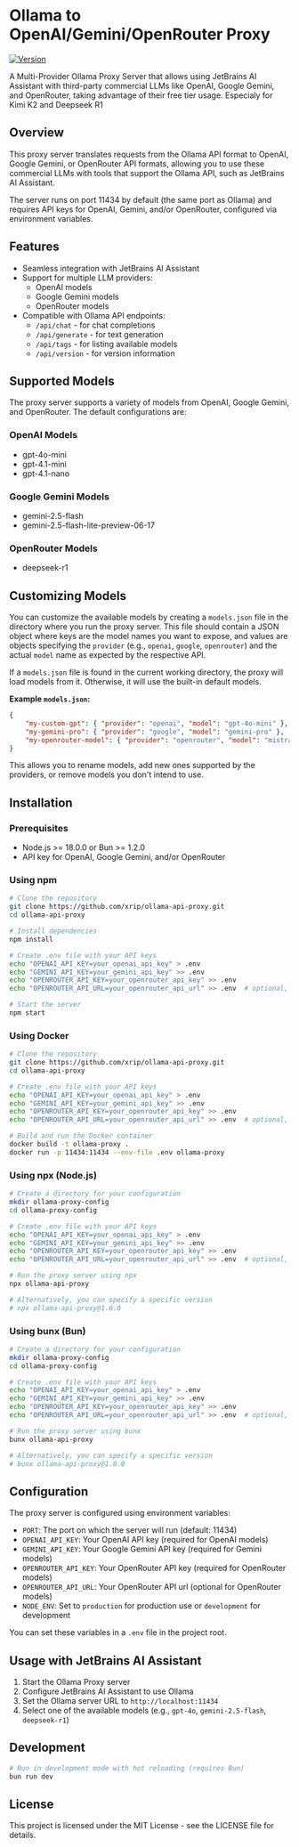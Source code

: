 # Ollama to OpenAI/Gemini/OpenRouter Proxy

[![Version](https://img.shields.io/badge/version-1.0.2-blue.svg)](https://github.com/xrip/ollama-api-proxy)

A Multi-Provider Ollama Proxy Server that allows using JetBrains AI Assistant with third-party commercial LLMs like
OpenAI, Google Gemini, and OpenRouter, taking advantage of their free tier usage. Especialy for Kimi K2 and Deepseek R1

## Overview

This proxy server translates requests from the Ollama API format to OpenAI, Google Gemini, or OpenRouter API formats,
allowing
you to use these commercial LLMs with tools that support the Ollama API, such as JetBrains AI Assistant.

The server runs on port 11434 by default (the same port as Ollama) and requires API keys for OpenAI, Gemini, and/or
OpenRouter, configured via
environment variables.

## Features

- Seamless integration with JetBrains AI Assistant
- Support for multiple LLM providers:
    - OpenAI models
    - Google Gemini models
  - OpenRouter models
- Compatible with Ollama API endpoints:
    - `/api/chat` - for chat completions
    - `/api/generate` - for text generation
    - `/api/tags` - for listing available models
    - `/api/version` - for version information

## Supported Models

The proxy server supports a variety of models from OpenAI, Google Gemini, and OpenRouter. The default configurations
are:

### OpenAI Models

- gpt-4o-mini
- gpt-4.1-mini
- gpt-4.1-nano

### Google Gemini Models

- gemini-2.5-flash
- gemini-2.5-flash-lite-preview-06-17

### OpenRouter Models

- deepseek-r1

## Customizing Models

You can customize the available models by creating a `models.json` file in the directory where you run the proxy server.
This file should contain a JSON object where keys are the model names you want to expose, and values are objects
specifying the `provider` (e.g., `openai`, `google`, `openrouter`) and the actual `model` name as expected by the
respective API.

If a `models.json` file is found in the current working directory, the proxy will load models from it. Otherwise, it
will use the built-in default models.

**Example `models.json`:**

```json
{
    "my-custom-gpt": { "provider": "openai", "model": "gpt-4o-mini" },
    "my-gemini-pro": { "provider": "google", "model": "gemini-pro" },
    "my-openrouter-model": { "provider": "openrouter", "model": "mistralai/mistral-7b-instruct-v0.2" }
}
```

This allows you to rename models, add new ones supported by the providers, or remove models you don't intend to use.

## Installation

### Prerequisites

- Node.js >= 18.0.0 or Bun >= 1.2.0
- API key for OpenAI, Google Gemini, and/or OpenRouter

### Using npm

```bash
# Clone the repository
git clone https://github.com/xrip/ollama-api-proxy.git
cd ollama-api-proxy

# Install dependencies
npm install

# Create .env file with your API keys
echo "OPENAI_API_KEY=your_openai_api_key" > .env
echo "GEMINI_API_KEY=your_gemini_api_key" >> .env
echo "OPENROUTER_API_KEY=your_openrouter_api_key" >> .env
echo "OPENROUTER_API_URL=your_openrouter_api_url" >> .env  # optional, default is https://openrouter.ai/api/v1

# Start the server
npm start
```

### Using Docker

```bash
# Clone the repository
git clone https://github.com/xrip/ollama-api-proxy.git
cd ollama-api-proxy

# Create .env file with your API keys
echo "OPENAI_API_KEY=your_openai_api_key" > .env
echo "GEMINI_API_KEY=your_gemini_api_key" >> .env
echo "OPENROUTER_API_KEY=your_openrouter_api_key" >> .env
echo "OPENROUTER_API_URL=your_openrouter_api_url" >> .env  # optional, default is https://openrouter.ai/api/v1

# Build and run the Docker container
docker build -t ollama-proxy .
docker run -p 11434:11434 --env-file .env ollama-proxy
```

### Using npx (Node.js)

```bash
# Create a directory for your configuration
mkdir ollama-proxy-config
cd ollama-proxy-config

# Create .env file with your API keys
echo "OPENAI_API_KEY=your_openai_api_key" > .env
echo "GEMINI_API_KEY=your_gemini_api_key" >> .env
echo "OPENROUTER_API_KEY=your_openrouter_api_key" >> .env
echo "OPENROUTER_API_URL=your_openrouter_api_url" >> .env  # optional, default is https://openrouter.ai/api/v1

# Run the proxy server using npx
npx ollama-api-proxy

# Alternatively, you can specify a specific version
# npx ollama-api-proxy@1.0.0
```

### Using bunx (Bun)

```bash
# Create a directory for your configuration
mkdir ollama-proxy-config
cd ollama-proxy-config

# Create .env file with your API keys
echo "OPENAI_API_KEY=your_openai_api_key" > .env
echo "GEMINI_API_KEY=your_gemini_api_key" >> .env
echo "OPENROUTER_API_KEY=your_openrouter_api_key" >> .env
echo "OPENROUTER_API_URL=your_openrouter_api_url" >> .env  # optional, default is https://openrouter.ai/api/v1

# Run the proxy server using bunx
bunx ollama-api-proxy

# Alternatively, you can specify a specific version
# bunx ollama-api-proxy@1.0.0
```

## Configuration

The proxy server is configured using environment variables:

- `PORT`: The port on which the server will run (default: 11434)
- `OPENAI_API_KEY`: Your OpenAI API key (required for OpenAI models)
- `GEMINI_API_KEY`: Your Google Gemini API key (required for Gemini models)
- `OPENROUTER_API_KEY`: Your OpenRouter API key (required for OpenRouter models)
- `OPENROUTER_API_URL`: Your OpenRouter API url (optional for OpenRouter models)
- `NODE_ENV`: Set to `production` for production use or `development` for development

You can set these variables in a `.env` file in the project root.

## Usage with JetBrains AI Assistant

1. Start the Ollama Proxy server
2. Configure JetBrains AI Assistant to use Ollama
3. Set the Ollama server URL to `http://localhost:11434`
4. Select one of the available models (e.g., `gpt-4o`, `gemini-2.5-flash`, `deepseek-r1`)

## Development

```bash
# Run in development mode with hot reloading (requires Bun)
bun run dev
```

## License

This project is licensed under the MIT License - see the LICENSE file for details.
